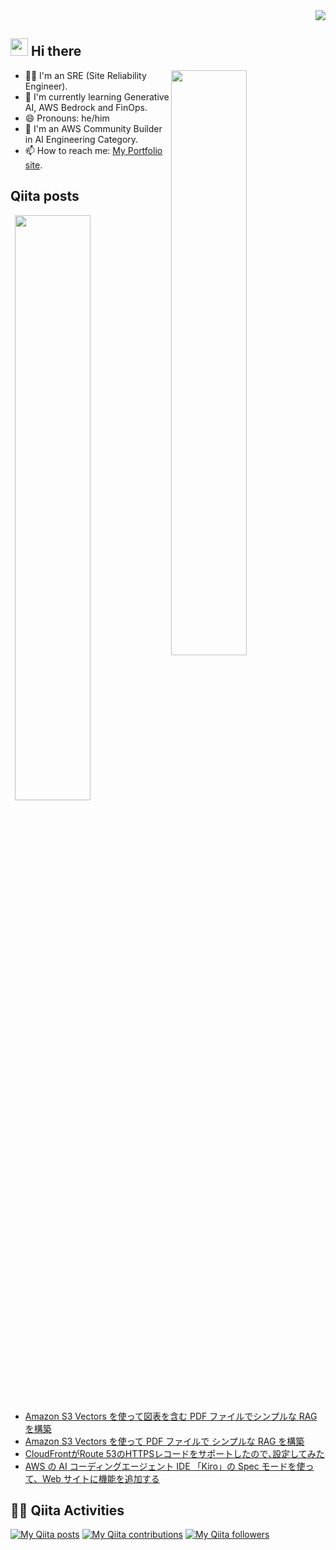 <div align="right">
  <img src="https://komarev.com/ghpvc/?username=revsystem" />
</div>

## <img src="https://media.giphy.com/media/hvRJCLFzcasrR4ia7z/giphy.gif" width="28"> Hi there

<p><img align="right" width="49%" src="https://github-readme-stats.vercel.app/api?username=revsystem&theme=vue-dark&show_icons=true&locale=en&layout=compact" /></p>

- 🧑‍💻 I'm an SRE (Site Reliability Engineer).
- 🌱 I'm currently learning Generative AI, AWS Bedrock and FinOps.
- 😄 Pronouns: he/him
- 🔭 I'm an AWS Community Builder in AI Engineering Category.
- 📫 How to reach me: [My Portfolio site](https://rev-system.net).

## Qiita posts

<p><img align="right" width="49%" src="https://github-readme-stats.vercel.app/api/top-langs/?username=revsystem&theme=vue-dark&layout=compact" /></p>

<!-- BLOG-POST-LIST:START -->
- [Amazon S3 Vectors を使って図表を含む PDF ファイルでシンプルな RAG を構築](https://qiita.com/revsystem/items/707ff4519d33da406922)
- [Amazon S3 Vectors を使って PDF ファイルで シンプルな RAG を構築](https://qiita.com/revsystem/items/26afd436b7e2ae46ae1a)
- [CloudFrontがRoute 53のHTTPSレコードをサポートしたので､設定してみた](https://qiita.com/revsystem/items/d737c4fe700064272213)
- [AWS の AI コーディングエージェント IDE 「Kiro」の Spec モードを使って、Web サイトに機能を追加する](https://qiita.com/revsystem/items/2f9180924c29ca132d43)
<!-- BLOG-POST-LIST:END -->

## 🏃‍♀️ Qiita Activities

[![My Qiita posts](https://qiita-badge.apiapi.app/s/revsystem/posts.svg)](http://qiita.com/revsystem) [![My Qiita contributions](https://qiita-badge.apiapi.app/s/revsystem/contributions.svg)](http://qiita.com/revsystem) [![My Qiita followers](https://qiita-badge.apiapi.app/s/revsystem/followers.svg)](http://qiita.com/revsystem)
